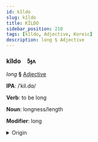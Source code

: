 ```yaml
---
id: kîldo
slug: kîldo
title: KÎLDO
sidebar_position: 210
tags: [kîldo, Adjective, Koreic]
description: long § Adjective
---
```


### kîldo&emsp;<span kind="abugida">ɔ͊ɟʌ</span>

*long* **§** [Adjective](../../tags/Adjective)

**IPA**: /ˈkil.dɑ/

**Verb**: to be long

**Noun**: longness/length

**Modifier**: long

<details>
    <summary>Origin</summary>
    Korean 길다 gilda [ˈki(ː)ɭda̠]<br/>
    <em>Koreic Language Family</em>
</details>